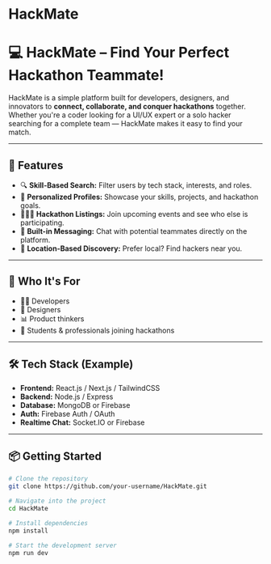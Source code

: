 # HackMate
# 💻 HackMate – Find Your Perfect Hackathon Teammate!

HackMate is a simple platform built for developers, designers, and innovators to **connect, collaborate, and conquer hackathons** together. Whether you're a coder looking for a UI/UX expert or a solo hacker searching for a complete team — HackMate makes it easy to find your match.

---

## 🚀 Features

- 🔍 **Skill-Based Search:** Filter users by tech stack, interests, and roles.
- 🧠 **Personalized Profiles:** Showcase your skills, projects, and hackathon goals.
- 🧑‍🤝‍🧑 **Hackathon Listings:** Join upcoming events and see who else is participating.
- 💬 **Built-in Messaging:** Chat with potential teammates directly on the platform.
- 📍 **Location-Based Discovery:** Prefer local? Find hackers near you.

---

## 🎯 Who It's For

- 🧑‍💻 Developers
- 🎨 Designers
- 📊 Product thinkers
- 🧪 Students & professionals joining hackathons

---

## 🛠️ Tech Stack (Example)

- **Frontend:** React.js / Next.js / TailwindCSS  
- **Backend:** Node.js / Express  
- **Database:** MongoDB or Firebase  
- **Auth:** Firebase Auth / OAuth  
- **Realtime Chat:** Socket.IO or Firebase

---

## 📦 Getting Started

```bash
# Clone the repository
git clone https://github.com/your-username/HackMate.git

# Navigate into the project
cd HackMate

# Install dependencies
npm install

# Start the development server
npm run dev
